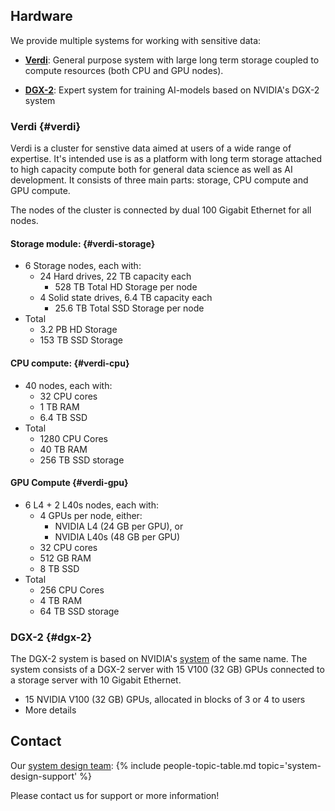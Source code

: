 ## Hardware

We provide multiple systems for working with sensitive data:

* [**Verdi**](#verdi): General purpose system with large long term storage coupled to compute resources (both CPU and GPU nodes).

* [**DGX-2**](#dgx-2): Expert system for training AI-models based on NVIDIA's DGX-2 system


### Verdi {#verdi}

Verdi is a cluster for senstive data aimed at users of a wide range of expertise. It's intended use is as a platform with long term storage attached to high capacity compute both for general data science as well as AI development. 
It consists of three main parts: storage, CPU compute and GPU compute.

The nodes of the cluster is connected by dual 100 Gigabit Ethernet for all nodes.


#### Storage module: {#verdi-storage}

- 6 Storage nodes, each with:
    - 24 Hard drives, 22 TB capacity each
        - 528 TB Total HD Storage per node
    - 4 Solid state drives, 6.4 TB capacity each
        - 25.6 TB Total SSD Storage per node
- Total
    - 3.2 PB HD Storage
    - 153 TB SSD Storage


#### CPU compute: {#verdi-cpu}

- 40 nodes, each with:
    - 32 CPU cores
    - 1 TB RAM 
    - 6.4 TB SSD 
- Total
    - 1280 CPU Cores
    - 40 TB RAM
    - 256 TB SSD storage


#### GPU Compute {#verdi-gpu}

- 6 L4 + 2 L40s nodes, each with:
    - 4 GPUs per node, either:
        - NVIDIA L4 (24 GB per GPU), or
        - NVIDIA L40s (48 GB per GPU)
    - 32 CPU cores
    - 512 GB RAM
    - 8 TB SSD
- Total
    - 256 CPU Cores
    - 4 TB RAM
    - 64 TB SSD storage

### DGX-2 {#dgx-2}

The DGX-2 system is based on NVIDIA's [system](https://www.nvidia.com/en-au/data-center/dgx-2/) of the same name. The system consists of a DGX-2 server with 15 V100 (32 GB) GPUs connected to a storage server with 10 Gigabit Ethernet.

- 15 NVIDIA V100 (32 GB) GPUs, allocated in blocks of 3 or 4 to users
- More details


## Contact
Our [system design team](../people#system-design-support):
{% include people-topic-table.md topic='system-design-support' %}

Please contact us for support or more information!